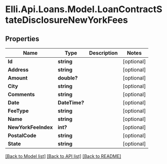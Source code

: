 # Elli.Api.Loans.Model.LoanContractStateDisclosureNewYorkFees
## Properties

Name | Type | Description | Notes
------------ | ------------- | ------------- | -------------
**Id** | **string** |  | [optional] 
**Address** | **string** |  | [optional] 
**Amount** | **double?** |  | [optional] 
**City** | **string** |  | [optional] 
**Comments** | **string** |  | [optional] 
**Date** | **DateTime?** |  | [optional] 
**FeeType** | **string** |  | [optional] 
**Name** | **string** |  | [optional] 
**NewYorkFeeIndex** | **int?** |  | [optional] 
**PostalCode** | **string** |  | [optional] 
**State** | **string** |  | [optional] 

[[Back to Model list]](../README.md#documentation-for-models) [[Back to API list]](../README.md#documentation-for-api-endpoints) [[Back to README]](../README.md)

